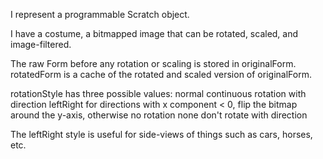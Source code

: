 I represent a programmable Scratch object.

I have a costume, a bitmapped image that can be rotated, scaled, and image-filtered.

The raw Form before any rotation or scaling is stored in originalForm. rotatedForm is a cache of the rotated and scaled version of originalForm.

rotationStyle has three possible values:
	normal		continuous rotation with direction
	leftRight	for directions with x component < 0, flip the bitmap around the y-axis, otherwise no rotation
	none		don't rotate with direction

The leftRight style is useful for side-views of things such as cars, horses, etc.
